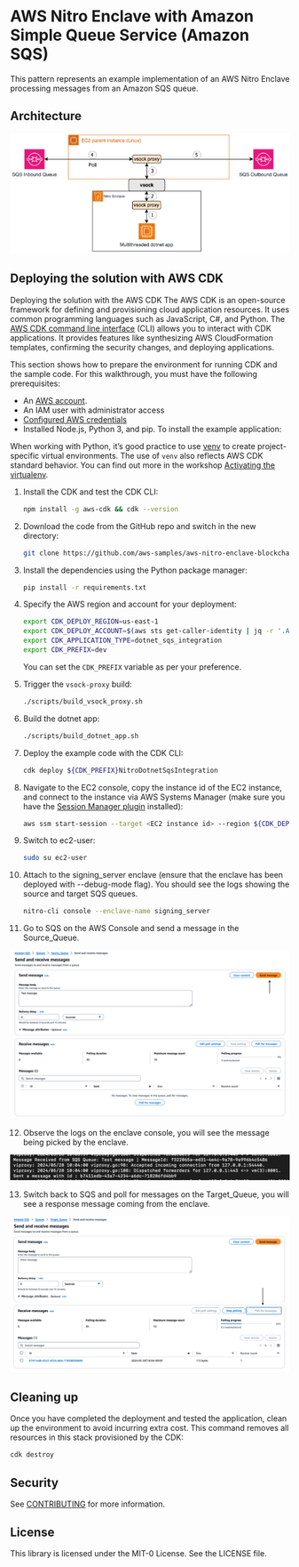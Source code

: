 # AWS Nitro Enclave with Amazon Simple Queue Service (Amazon SQS)

This pattern represents an example implementation of an AWS Nitro Enclave processing messages from an Amazon SQS queue.


## Architecture

![](../../docs/dotnet_sqs_integration.png)


## Deploying the solution with AWS CDK

Deploying the solution with the AWS CDK The AWS CDK is an open-source framework for defining and provisioning cloud
application resources. It uses common programming languages such as JavaScript, C#, and Python.
The [AWS CDK command line interface](https://docs.aws.amazon.com/cdk/latest/guide/cli.html) (CLI) allows you to interact
with CDK applications. It provides features like synthesizing AWS CloudFormation templates, confirming the security
changes, and deploying applications.

This section shows how to prepare the environment for running CDK and the sample code. For this walkthrough, you must
have the following prerequisites:

* An [AWS account](https://signin.aws.amazon.com/signin?redirect_uri=https%3A%2F%2Fportal.aws.amazon.com%2Fbilling%2Fsignup%2Fresume&client_id=signup).
* An IAM user with administrator access
* [Configured AWS credentials](https://docs.aws.amazon.com/cdk/latest/guide/getting_started.html#getting_started_prerequisites)
* Installed Node.js, Python 3, and pip. To install the example application:

When working with Python, it’s good practice to use [venv](https://docs.python.org/3/library/venv.html#module-venv) to
create project-specific virtual environments. The use of `venv` also reflects AWS CDK standard behavior. You can find
out more in the
workshop [Activating the virtualenv](https://cdkworkshop.com/30-python/20-create-project/200-virtualenv.html).

1. Install the CDK and test the CDK CLI:
    ```bash
    npm install -g aws-cdk && cdk --version
    ```
   
2. Download the code from the GitHub repo and switch in the new directory:
    ```bash
    git clone https://github.com/aws-samples/aws-nitro-enclave-blockchain-wallet.git && cd aws-nitro-enclave-blockchain-wallet
    ```
3. Install the dependencies using the Python package manager:
   ```bash
   pip install -r requirements.txt
   ```
4. Specify the AWS region and account for your deployment:
   ```bash
   export CDK_DEPLOY_REGION=us-east-1
   export CDK_DEPLOY_ACCOUNT=$(aws sts get-caller-identity | jq -r '.Account')
   export CDK_APPLICATION_TYPE=dotnet_sqs_integration
   export CDK_PREFIX=dev
   ```
   You can set the ```CDK_PREFIX``` variable as per your preference.

5. Trigger the `vsock-proxy` build:
   ```bash
   ./scripts/build_vsock_proxy.sh
   ```

6. Build the dotnet app:
   ```bash
   ./scripts/build_dotnet_app.sh
   ```

7. Deploy the example code with the CDK CLI:
    ```bash
    cdk deploy ${CDK_PREFIX}NitroDotnetSqsIntegration
    ```

8. Navigate to the EC2 console, copy the instance id of the EC2 instance, and connect to the instance via AWS Systems Manager (make sure you have the [Session Manager plugin](https://docs.aws.amazon.com/systems-manager/latest/userguide/session-manager-working-with-install-plugin.html) installed):
    ```bash
    aws ssm start-session --target <EC2 instance id> --region ${CDK_DEPLOY_REGION}
    ```

9. Switch to ec2-user:
    ```bash
    sudo su ec2-user
    ```

10. Attach to the signing_server enclave (ensure that the enclave has been deployed with --debug-mode flag). You should see the logs showing the source and target SQS queues.
    ```bash
    nitro-cli console --enclave-name signing_server
    ```

11. Go to SQS on the AWS Console and send a message in the Source_Queue.

![](./docs/sqs_source_queue.png)

12. Observe the logs on the enclave console, you will see the message being picked by the enclave.

![](./docs/enclave_console.png)

13. Switch back to SQS and poll for messages on the Target_Queue, you will see a response message coming from the enclave.

![](./docs/sqs_target_queue.png)


## Cleaning up

Once you have completed the deployment and tested the application, clean up the environment to avoid incurring extra
cost. This command removes all resources in this stack provisioned by the CDK:

```bash
cdk destroy
```

## Security

See [CONTRIBUTING](CONTRIBUTING.md#security-issue-notifications) for more information.

## License

This library is licensed under the MIT-0 License. See the LICENSE file.
